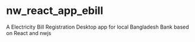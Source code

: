 # nw_react_app_ebill
A Electricity Bill Registration Desktop app for local Bangladesh Bank based on React and nwjs 
